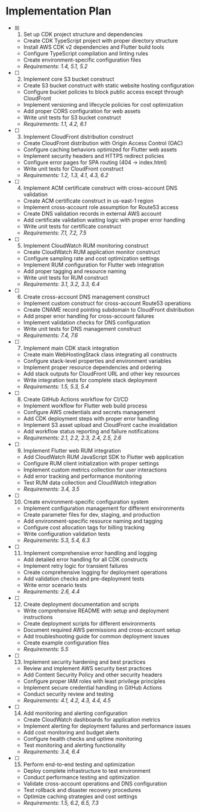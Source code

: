 # Implementation Plan

- [x] 1. Set up CDK project structure and dependencies
  - Create CDK TypeScript project with proper directory structure
  - Install AWS CDK v2 dependencies and Flutter build tools
  - Configure TypeScript compilation and linting rules
  - Create environment-specific configuration files
  - _Requirements: 1.4, 5.1, 5.2_

- [ ] 2. Implement core S3 bucket construct
  - Create S3 bucket construct with static website hosting configuration
  - Configure bucket policies to block public access except through CloudFront
  - Implement versioning and lifecycle policies for cost optimization
  - Add proper CORS configuration for web assets
  - Write unit tests for S3 bucket construct
  - _Requirements: 1.1, 4.2, 6.1_

- [ ] 3. Implement CloudFront distribution construct
  - Create CloudFront distribution with Origin Access Control (OAC)
  - Configure caching behaviors optimized for Flutter web assets
  - Implement security headers and HTTPS redirect policies
  - Configure error pages for SPA routing (404 -> index.html)
  - Write unit tests for CloudFront construct
  - _Requirements: 1.2, 1.3, 4.1, 4.3, 6.2_

- [ ] 4. Implement ACM certificate construct with cross-account DNS validation
  - Create ACM certificate construct in us-east-1 region
  - Implement cross-account role assumption for Route53 access
  - Create DNS validation records in external AWS account
  - Add certificate validation waiting logic with proper error handling
  - Write unit tests for certificate construct
  - _Requirements: 7.1, 7.2, 7.5_

- [ ] 5. Implement CloudWatch RUM monitoring construct
  - Create CloudWatch RUM application monitor construct
  - Configure sampling rate and cost optimization settings
  - Implement RUM configuration for Flutter web integration
  - Add proper tagging and resource naming
  - Write unit tests for RUM construct
  - _Requirements: 3.1, 3.2, 3.3, 6.4_

- [ ] 6. Create cross-account DNS management construct
  - Implement custom construct for cross-account Route53 operations
  - Create CNAME record pointing subdomain to CloudFront distribution
  - Add proper error handling for cross-account failures
  - Implement validation checks for DNS configuration
  - Write unit tests for DNS management construct
  - _Requirements: 7.4, 7.6_

- [ ] 7. Implement main CDK stack integration
  - Create main WebHostingStack class integrating all constructs
  - Configure stack-level properties and environment variables
  - Implement proper resource dependencies and ordering
  - Add stack outputs for CloudFront URL and other key resources
  - Write integration tests for complete stack deployment
  - _Requirements: 1.5, 5.3, 5.4_

- [ ] 8. Create GitHub Actions workflow for CI/CD
  - Implement workflow for Flutter web build process
  - Configure AWS credentials and secrets management
  - Add CDK deployment steps with proper error handling
  - Implement S3 asset upload and CloudFront cache invalidation
  - Add workflow status reporting and failure notifications
  - _Requirements: 2.1, 2.2, 2.3, 2.4, 2.5, 2.6_

- [ ] 9. Implement Flutter web RUM integration
  - Add CloudWatch RUM JavaScript SDK to Flutter web application
  - Configure RUM client initialization with proper settings
  - Implement custom metrics collection for user interactions
  - Add error tracking and performance monitoring
  - Test RUM data collection and CloudWatch integration
  - _Requirements: 3.4, 3.5_

- [ ] 10. Create environment-specific configuration system
  - Implement configuration management for different environments
  - Create parameter files for dev, staging, and production
  - Add environment-specific resource naming and tagging
  - Configure cost allocation tags for billing tracking
  - Write configuration validation tests
  - _Requirements: 5.3, 5.4, 6.3_

- [ ] 11. Implement comprehensive error handling and logging
  - Add detailed error handling for all CDK constructs
  - Implement retry logic for transient failures
  - Create comprehensive logging for deployment operations
  - Add validation checks and pre-deployment tests
  - Write error scenario tests
  - _Requirements: 2.6, 4.4_

- [ ] 12. Create deployment documentation and scripts
  - Write comprehensive README with setup and deployment instructions
  - Create deployment scripts for different environments
  - Document required AWS permissions and cross-account setup
  - Add troubleshooting guide for common deployment issues
  - Create example configuration files
  - _Requirements: 5.5_

- [ ] 13. Implement security hardening and best practices
  - Review and implement AWS security best practices
  - Add Content Security Policy and other security headers
  - Configure proper IAM roles with least privilege principles
  - Implement secure credential handling in GitHub Actions
  - Conduct security review and testing
  - _Requirements: 4.1, 4.2, 4.3, 4.4, 4.5_

- [ ] 14. Add monitoring and alerting configuration
  - Create CloudWatch dashboards for application metrics
  - Implement alerting for deployment failures and performance issues
  - Add cost monitoring and budget alerts
  - Configure health checks and uptime monitoring
  - Test monitoring and alerting functionality
  - _Requirements: 3.4, 6.4_

- [ ] 15. Perform end-to-end testing and optimization
  - Deploy complete infrastructure to test environment
  - Conduct performance testing and optimization
  - Validate cross-account operations and DNS configuration
  - Test rollback and disaster recovery procedures
  - Optimize caching strategies and cost settings
  - _Requirements: 1.5, 6.2, 6.5, 7.3_